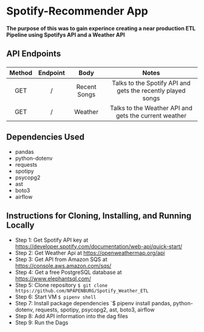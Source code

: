 
# Spotify-Recommender App

#### The purpose of this was to gain experince creating a near production ETL Pipeline using Spotifys API and a Weather API


## API Endpoints
###
| Method        | Endpoint        | Body         | Notes                                                      |
| :-----------: | :-------------: | :-----:      | :---:                                                      |
| GET           |  /              | Recent Songs | Talks to the Spotify API and gets the recently played songs|
| GET           |  /              | Weather      | Talks to the Weather API and gets the current weather      |


## Dependencies Used
- pandas
- python-dotenv
- requests
- spotipy
- psycopg2
- ast
- boto3
- airflow

## Instructions for Cloning, Installing, and Running Locally
- Step 1: Get Spotify API key at https://developer.spotify.com/documentation/web-api/quick-start/
- Step 2: Get Weather Api at https://openweathermap.org/api
- Step 3: Get API from Amazon SQS at https://console.aws.amazon.com/sqs/
- Step 4: Get a free PostgreSQL database at https://www.elephantsql.com/
- Step 5: Clone repository
    `$ git clone https://github.com/NPAPENBURG/Spotify_Weather_ETL`
- Step 6: Start VM
    `$ pipenv shell`
- Step 7: Install package dependencies
    `$ pipenv install pandas, python-dotenv, requests, spotipy, psycopg2, ast, boto3, airflow
- Step 8: Add API information into the dag files
- Step 9: Run the Dags
